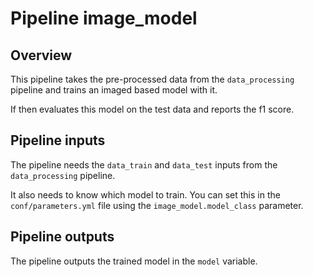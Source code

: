 # Pipeline image_model
## Overview

This pipeline takes the pre-processed data from the `data_processing` pipeline
and trains an imaged based model with it.

If then evaluates this model on the test data and reports the f1 score.

## Pipeline inputs

The pipeline needs the `data_train` and `data_test` inputs from the
`data_processing` pipeline.

It also needs to know which model to train. You can set this in the
`conf/parameters.yml` file using the `image_model.model_class` parameter.
## Pipeline outputs

The pipeline outputs the trained model in the `model` variable.
